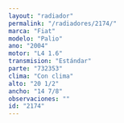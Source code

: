 ```yaml
---
layout: "radiador"
permalink: "/radiadores/2174/"
marca: "Fiat"
modelo: "Palio"
ano: "2004"
motor: "L4 1.6"
transmision: "Estándar"
parte: "732353"
clima: "Con clima"
alto: "20 1/2"
ancho: "14 7/8"
observaciones: ""
id: "2174"
---
```


